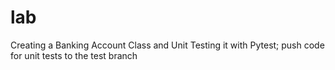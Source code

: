 # lab
Creating a Banking Account Class and Unit Testing it with Pytest;
push code for unit tests to the test branch
